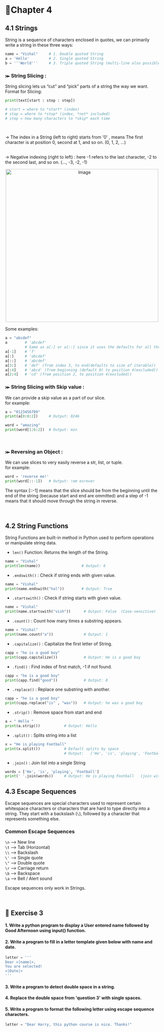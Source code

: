 # 📝Chapter 4
## 4.1 Strings
String is a sequence of characters enclosed in quotes, we can primarily write a string in these three ways:
```python
name = "Vishal"     # 1. Double quoted String
a = 'Hello'         # 2. Single quoted String
b = '''World'''     # 3. Triple quoted String (multi-line also possible)
```


### ⪼ String Slicing :
String slicing lets us “cut” and “pick” parts of a string the way we want.<br>
Format for Slicing:
```python
print(text[start : stop : step])

# start = where to *start* (index)
# stop = where to *stop* (index, *not* included)
# step = how many characters to *skip* each time 
```
<br>

→ The index in a String (left to right) starts from '0' , means The first character is at position 0, second at 1, and so on. (0, 1, 2, ...)
<br><br>

→ Negative indexing (right to left) : here -1 refers to the last character, -2 to the second last, and so on. (..., -3, -2, -1)
<p align="center">
<img src="https://github.com/user-attachments/assets/2e62ed3c-cdf2-4881-89c7-13dd156a09e6" alt="Image" width="500">
</p>

Some examples: 
```python
a = "abcdef"
a        # 'abcdef'
         # Same as a[:] or a[::] since it uses the defaults for all three indices   
a[-1]    # 'f'
a[:]     # 'abcdef'
a[::]    # 'abcdef'
a[3:]    # 'def' (from index 3, to end(defaults to size of iterable))
a[:4]    # 'abcd' (from beginning (default 0) to position 4(excluded))
a[2:4]   # 'cd' (from position 2, to position 4(excluded))
```
### ⪼ String Slicing with Skip value :
We can provide a skip value as a part of our slice. <br>
for example:
```python
a = "0123456789"
print(a[0:8:2])     # Output: 0246

word = "amazing"
print(word[1:6:2])  # Output: mzn
```
<br>

### ⪼ Reversing an Object :
We can use slices to very easily reverse a str, list, or tuple. <br>
for example:
```python
word = 'reverse me!'
print(word[::-1])   # Output: !em esrever
```
The syntax [::-1] means that the slice should be from the beginning until the end of the string (because start and end are ommitted) and a step of -1 means that it should move through the string in reverse.

<br>

## 4.2 String Functions
String Functions are built-in method in Python used to perform operations or manipulate string data. <br>


- ```len()``` Function: Returns the length of the String.
```python
name = "Vishal"
print(len(name))                   # Output: 6
```
- ```.endswith()``` : Check if string ends with given value.
```python
name = "Vishal"
print(name.endswith("hal"))        # Output: True
```
- ```.startswith()``` : Check if string starts with given value.
```python
name = "Vishal"
print(name.startswith("vish"))      # Output: False  (Case-sensitive)
```
- ```.count()``` : Count how many times a substring appears.
```python
name = "Vishal"
print(name.count("a"))              # Output: 1
```
- ```.capitalize()``` : Capitalize the first letter of String.
```python
capp = "he is a good boy"
print(capp.capitalize())            # Output: He is a good boy
```
- ```.find()``` : Find index of first match, -1 if not found.
```python
capp = "he is a good boy"
print(capp.find("good"))            # Output: 8
```
- ```.replace()``` : Replace one substring with another.
```python
capp = "he is a good boy"
print(capp.replace("is" , "was"))   # Output: he was a good boy
```
- ```.strip()``` : Remove space from start and end
```python
a = " Hello "
print(a.strip())           # Output: Hello
```
- ```.split()``` : Splits string into a list
```python
x = "He is playing Football"
print(x.split())           # Default splits by space
                           # Output:   ['He', 'is', 'playing', 'Football']
```
- ```.join()``` : Join list into a single String
```python
words = ['He', 'is', 'playing', 'Football']
print(' '.join(words))     # Output: He is playing Football   (join with the " " (space))
```

## 4.3 Escape Sequences
Escape sequences are special characters used to represent certain whitespace characters or characters that are hard to type directly into a string. They start with a backslash (```\```), followed by a character that represents something else.
### Common Escape Sequences
```\n``` ⟶ New line <br>
```\t``` ⟶ Tab (Horizontal) <br>
```\\``` ⟶ Backslash <br>
```\'``` ⟶ Single quote <br>
```\"``` ⟶ Double quote <br>
```\r``` ⟶ Carriage return <br>
```\b``` ⟶ Backspace <br>
```\a``` ⟶ Bell / Alert sound <br>

Escape sequences only work in Strings.

<br>

## 🎯 Exercise 3
#### 1. Write a python program to display a User entered name followed by Good Afternoon using input() function.
#### 2. Write a program to fill in a letter template given below with name and date.
```python
letter = '''
Dear <|name|>, 
You are selected! 
<|Date|>
'''
```
#### 3. Write a program to detect double space in a string.
#### 4. Replace the double space from 'question 3' with single spaces.
#### 5. Write a program to format the following letter using escape sequence characters.
```python
letter = "Dear Harry, this python course is nice. Thanks!"
```
